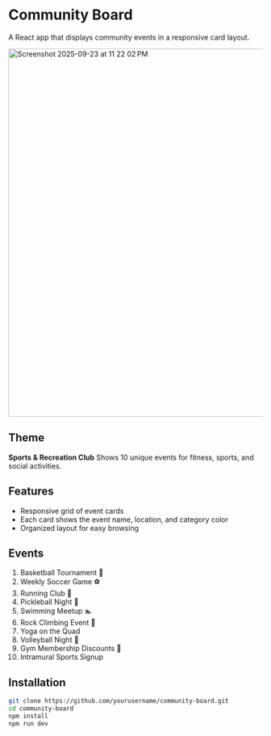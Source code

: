# Community Board

A React app that displays community events in a responsive card layout. 

<img width="1355" height="729" alt="Screenshot 2025-09-23 at 11 22 02 PM" src="https://github.com/user-attachments/assets/905cda37-65fb-4e1e-9658-d9453c054735" />


## Theme

**Sports & Recreation Club**
Shows 10 unique events for fitness, sports, and social activities.  

## Features

- Responsive grid of event cards  
- Each card shows the event name, location, and category color  
- Organized layout for easy browsing  

## Events

1. Basketball Tournament 🏀  
2. Weekly Soccer Game ⚽  
3. Running Club 🏃  
4. Pickleball Night 🏓  
5. Swimming Meetup 🏊  
6. Rock Climbing Event 🧗  
7. Yoga on the Quad  
8. Volleyball Night 🏐  
9. Gym Membership Discounts 💪  
10. Intramural Sports Signup  

## Installation

```bash
git clone https://github.com/yourusername/community-board.git
cd community-board
npm install
npm run dev

